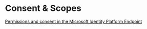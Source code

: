 # Consent & Scopes

[Permissions and consent in the Microsoft Identity Platform Endpoint](https://docs.microsoft.com/en-us/azure/active-directory/develop/v2-permissions-and-consent)